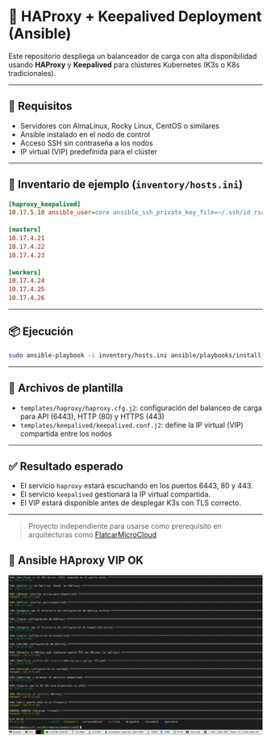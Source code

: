 # 🧰 HAProxy + Keepalived Deployment (Ansible)

Este repositorio despliega un balanceador de carga con alta disponibilidad usando **HAProxy** y **Keepalived** para clústeres Kubernetes (K3s o K8s tradicionales).

---

## 🚀 Requisitos

- Servidores con AlmaLinux, Rocky Linux, CentOS o similares
- Ansible instalado en el nodo de control
- Acceso SSH sin contraseña a los nodos
- IP virtual (VIP) predefinida para el clúster

---

## 📁 Inventario de ejemplo (`inventory/hosts.ini`)

```ini
[haproxy_keepalived]
10.17.5.10 ansible_user=core ansible_ssh_private_key_file=~/.ssh/id_rsa_key_cluster_openshift ansible_port=22 ansible_shell_executable=/bin/sh

[masters]
10.17.4.21
10.17.4.22
10.17.4.23

[workers]
10.17.4.24
10.17.4.25
10.17.4.26
```

---

## 📦 Ejecución

```bash
sudo ansible-playbook -i inventory/hosts.ini ansible/playbooks/install_haproxy_keepalived.yml
```

---

## 📜 Archivos de plantilla

- `templates/haproxy/haproxy.cfg.j2`: configuración del balanceo de carga para API (6443), HTTP (80) y HTTPS (443)
- `templates/keepalived/keepalived.conf.j2`: define la IP virtual (VIP) compartida entre los nodos

---

## ✅ Resultado esperado

- El servicio `haproxy` estará escuchando en los puertos 6443, 80 y 443.
- El servicio `keepalived` gestionará la IP virtual compartida.
- El VIP estará disponible antes de desplegar K3s con TLS correcto.

---

> Proyecto independiente para usarse como prerequisito en arquitecturas como [FlatcarMicroCloud](https://github.com/vhgalvez/FlatcarMicroCloud)


## 📸 Ansible HAproxy VIP OK

![Ansible HAproxy VIP](ansible_haproxy_vip.png)

